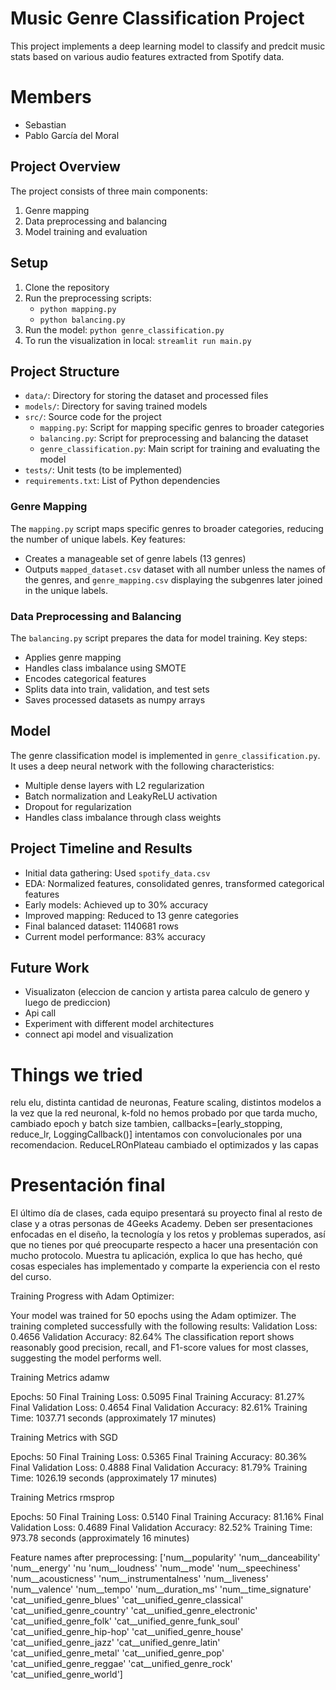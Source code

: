 # Music Genre Classification Project

This project implements a deep learning model to classify and predcit music stats based on various audio features extracted from Spotify data.

# Members
 - Sebastian
 - Pablo García del Moral


## Project Overview

The project consists of three main components:
1. Genre mapping
2. Data preprocessing and balancing
3. Model training and evaluation

## Setup

1. Clone the repository
2. Run the preprocessing scripts:
   - `python mapping.py`
   - `python balancing.py`
3. Run the model: `python genre_classification.py`
4. To run the visualization in local: `streamlit run main.py`

## Project Structure

- `data/`: Directory for storing the dataset and processed files
- `models/`: Directory for saving trained models
- `src/`: Source code for the project
  - `mapping.py`: Script for mapping specific genres to broader categories
  - `balancing.py`: Script for preprocessing and balancing the dataset
  - `genre_classification.py`: Main script for training and evaluating the model
- `tests/`: Unit tests (to be implemented)
- `requirements.txt`: List of Python dependencies

### Genre Mapping

The `mapping.py` script maps specific genres to broader categories, reducing the number of unique labels. Key features:
- Creates a manageable set of genre labels (13 genres)
- Outputs `mapped_dataset.csv` dataset with all number unless the names of the genres, and `genre_mapping.csv` displaying the subgenres later joined in the unique labels.

### Data Preprocessing and Balancing

The `balancing.py` script prepares the data for model training. Key steps:
- Applies genre mapping
- Handles class imbalance using SMOTE
- Encodes categorical features
- Splits data into train, validation, and test sets
- Saves processed datasets as numpy arrays

## Model

The genre classification model is implemented in `genre_classification.py`. It uses a deep neural network with the following characteristics:
- Multiple dense layers with L2 regularization
- Batch normalization and LeakyReLU activation
- Dropout for regularization
- Handles class imbalance through class weights

## Project Timeline and Results

- Initial data gathering: Used `spotify_data.csv`
- EDA: Normalized features, consolidated genres, transformed categorical features
- Early models: Achieved up to 30% accuracy
- Improved mapping: Reduced to 13 genre categories
- Final balanced dataset: 1140681 rows
- Current model performance: 83% accuracy 

## Future Work

- Visualizaton (eleccion de cancion y  artista parea calculo de genero y luego de prediccion)
- Api call
- Experiment with different model architectures
- connect api model and visualization

# Things we tried

  relu elu, distinta cantidad de neuronas, Feature scaling, distintos modelos a la vez que la red neuronal,
  k-fold no hemos probado por que tarda mucho, cambiado epoch y batch size tambien,
  callbacks=[early_stopping, reduce_lr, LoggingCallback()] 
  intentamos con convolucionales por una recomendacion. ReduceLROnPlateau
  cambiado el optimizados y las capas 

# Presentación final

El último día de clases, cada equipo presentará su proyecto final al resto de clase y a otras personas de 4Geeks Academy. Deben ser presentaciones enfocadas en el diseño, la tecnología y los retos y problemas superados, así que no tienes por qué preocuparte respecto a hacer una presentación con mucho protocolo. Muestra tu aplicación, explica lo que has hecho, qué cosas especiales has implementado y comparte la experiencia con el resto del curso.




Training Progress with Adam Optimizer:

  Your model was trained for 50 epochs using the Adam optimizer.
  The training completed successfully with the following results:
  Validation Loss: 0.4656
  Validation Accuracy: 82.64%
  The classification report shows reasonably good precision, recall, and F1-score values for most classes, suggesting the model performs well.


Training Metrics adamw

  Epochs: 50
  Final Training Loss: 0.5095
  Final Training Accuracy: 81.27%
  Final Validation Loss: 0.4654
  Final Validation Accuracy: 82.61%
  Training Time: 1037.71 seconds (approximately 17 minutes)
  

Training Metrics with SGD

  Epochs: 50
  Final Training Loss: 0.5365
  Final Training Accuracy: 80.36%
  Final Validation Loss: 0.4888
  Final Validation Accuracy: 81.79%
  Training Time: 1026.19 seconds (approximately 17 minutes) 
  
Training Metrics  rmsprop

  Epochs: 50
  Final Training Loss: 0.5140
  Final Training Accuracy: 81.16%
  Final Validation Loss: 0.4689
  Final Validation Accuracy: 82.52%
  Training Time: 973.78 seconds (approximately 16 minutes)


  Feature names after preprocessing: ['num__popularity' 'num__danceability' 'num__energy' 'nu
 'num__loudness' 'num__mode' 'num__speechiness' 'num__acousticness'
 'num__instrumentalness' 'num__liveness' 'num__valence' 'num__tempo'
 'num__duration_ms' 'num__time_signature' 'cat__unified_genre_blues'
 'cat__unified_genre_classical' 'cat__unified_genre_country'
 'cat__unified_genre_electronic' 'cat__unified_genre_folk'
 'cat__unified_genre_funk_soul' 'cat__unified_genre_hip-hop'
 'cat__unified_genre_house' 'cat__unified_genre_jazz'
 'cat__unified_genre_latin' 'cat__unified_genre_metal'
 'cat__unified_genre_pop' 'cat__unified_genre_reggae'
 'cat__unified_genre_rock' 'cat__unified_genre_world']